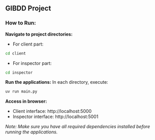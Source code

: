 ## GIBDD Project

### How to Run:

**Navigate to project directories:**

- For client part: 
```bash
cd client
```

- For inspector part: 
```bash
cd inspector
```

**Run the applications:**
In each directory, execute: 
```bash
uv run main.py
```

**Access in browser:**
- Client interface: http://localhost:5000
- Inspector interface: http://localhost:5001

_Note: Make sure you have all required dependencies installed before running the applications._